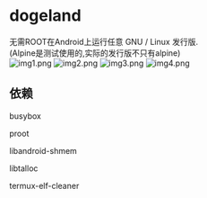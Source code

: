 # dogeland
无需ROOT在Android上运行任意 GNU / Linux 发行版.  
(Alpine是测试使用的,实际的发行版不只有alpine)  
![img1.png](docs/images/img1.png)
![img2.png](docs/images/img2.png)
![img3.png](docs/images/img3.png)
![img4.png](docs/images/img4.png)

## 依赖
  
busybox  
  
proot  
  
libandroid-shmem  
  
libtalloc  
  
termux-elf-cleaner  